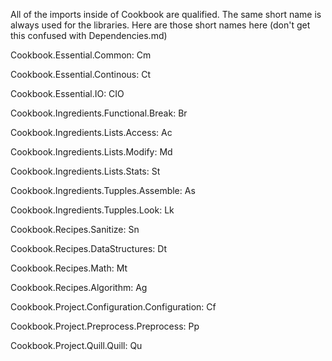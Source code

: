 All of the imports inside of Cookbook are qualified. The same short name is always used for the libraries. Here are those short names here (don't get this confused with Dependencies.md)

Cookbook.Essential.Common: Cm

Cookbook.Essential.Continous: Ct

Cookbook.Essential.IO: CIO

Cookbook.Ingredients.Functional.Break: Br

Cookbook.Ingredients.Lists.Access: Ac

Cookbook.Ingredients.Lists.Modify: Md

Cookbook.Ingredients.Lists.Stats: St

Cookbook.Ingredients.Tupples.Assemble: As

Cookbook.Ingredients.Tupples.Look: Lk

Cookbook.Recipes.Sanitize: Sn

Cookbook.Recipes.DataStructures: Dt

Cookbook.Recipes.Math: Mt

Cookbook.Recipes.Algorithm: Ag

Cookbook.Project.Configuration.Configuration: Cf

Cookbook.Project.Preprocess.Preprocess: Pp

Cookbook.Project.Quill.Quill: Qu
